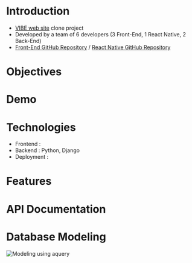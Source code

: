 # Introduction
- [VIBE web site](https://vibe.naver.com/) clone project
- Developed by a team of 6 developers (3 Front-End, 1 React Native, 2 Back-End)
- [Front-End GitHub Repository](https://github.com/wecode-bootcamp-korea/HI-VIBE-frontend) / [React Native GitHub Repository](https://github.com/wecode-bootcamp-korea/HI-ViBE-app)

# Objectives

# Demo

# Technologies
- Frontend :
- Backend : Python, Django
- Deployment : 

# Features

# API Documentation

# Database Modeling
![Modeling using aquery](https://user-images.githubusercontent.com/53142539/76298557-fb8fb000-62fc-11ea-81cc-73e29fb89608.png)
